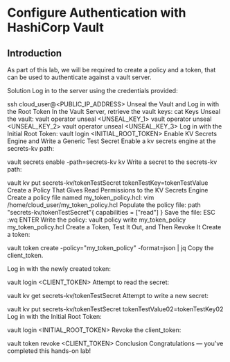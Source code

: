 
# Configure Authentication with HashiCorp Vault

## Introduction
As part of this lab, we will be required to create a policy and a token, that can be used to authenticate against a vault server.

Solution
Log in to the server using the credentials provided:

ssh cloud_user@<PUBLIC_IP_ADDRESS>
Unseal the Vault and Log in with the Root Token
In the Vault Server, retrieve the vault keys:
cat Keys
Unseal the vault:
vault operator unseal
<UNSEAL_KEY_1>
vault operator unseal
<UNSEAL_KEY_2>
vault operator unseal
<UNSEAL_KEY_3>
Log in with the Initial Root Token:
vault login
<INITIAL_ROOT_TOKEN>
Enable KV Secrets Engine and Write a Generic Test Secret
Enable a kv secrets engine at the secrets-kv path:

vault secrets enable -path=secrets-kv kv
Write a secret to the secrets-kv path:

vault kv put secrets-kv/tokenTestSecret tokenTestKey=tokenTestValue
Create a Policy That Gives Read Permissions to the KV Secrets Engine
Create a policy file named my_token_policy.hcl:
vim /home/cloud_user/my_token_policy.hcl
Populate the policy file:
path "secrets-kv/tokenTestSecret"{
    capabilities = ["read"]
}
Save the file:
ESC
:wq
ENTER
Write the policy:
vault policy write my_token_policy my_token_policy.hcl
Create a Token, Test It Out, and Then Revoke It
Create a token:

vault token create -policy="my_token_policy" -format=json | jq
Copy the client_token.

Log in with the newly created token:

vault login 
<CLIENT_TOKEN>
Attempt to read the secret:

vault kv get secrets-kv/tokenTestSecret
Attempt to write a new secret:

vault kv put secrets-kv/tokenTestSecret tokenTestValue02=tokenTestKey02
Log in with the Initial Root Token:

vault login 
<INITIAL_ROOT_TOKEN>
Revoke the client_token:

vault token revoke <CLIENT_TOKEN>
Conclusion
Congratulations — you've completed this hands-on lab!
